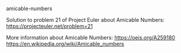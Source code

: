 amicable-numbers

Solution to problem 21 of Project Euler about Amicable Numbers: https://projecteuler.net/problem=21

More information about Amicable Numbers:
https://oeis.org/A259180
https://en.wikipedia.org/wiki/Amicable_numbers